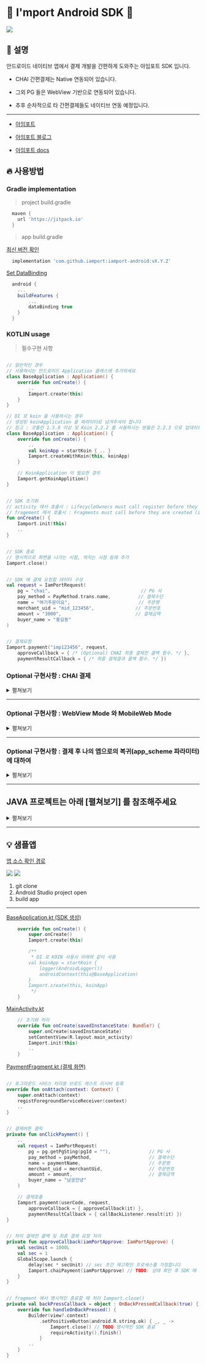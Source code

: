 # :seedling: I'mport Android SDK :seedling:

[![](https://jitpack.io/v/iamport/iamport-android.svg)](https://jitpack.io/#iamport/iamport-android)

## :open_book: 설명

안드로이드 네이티브 앱에서 결제 개발을 간편하게 도와주는 아임포트 SDK 입니다.

- CHAI 간편결제는 Native 연동되어 있습니다.

- 그외 PG 들은 WebView 기반으로 연동되어 있습니다.

- 추후 순차적으로 타 간편결제들도 네이티브 연동 예정입니다.

--- 

- [아임포트][1]

- [아임포트 블로그][2]

- [아임포트 docs][3]

[1]: https://www.iamport.kr/
[2]: http://blog.iamport.kr/
[3]: https://docs.iamport.kr/?lang=ko

## :fire: 사용방법

### Gradle implementation
> project build.gradle
```gradle
  maven {
    url 'https://jitpack.io'
  }
```

> app build.gradle
>
[최신 버전 확인][5]
```gradle
  implementation 'com.github.iamport:iamport-android:vX.Y.Z'
```
>
[Set DataBinding][6]
```gradle
  android {
    ...
    buildFeatures {
        ...
        dataBinding true
    }
  }
```

[5]: https://github.com/iamport/iamport-android/releases
[6]: https://developer.android.com/jetpack/androidx/releases/databinding

### KOTLIN usage

> 필수구현 사항
```kotlin

// 일반적인 경우
// 사용하시는 안드로이드 Application 클래스에 추가하세요
class BaseApplication : Application() {
    override fun onCreate() {
        ..
        Iamport.create(this)
    }
}

// DI 로 koin 을 사용하시는 경우 
// 생성된 koinApplication 을 파라미터로 넘겨주셔야 합니다
// 참고 : 코틀린 1.5.0 이상 및 Koin 2.2.2 를 사용하시는 분들은 2.2.3 으로 업데이트 하시기 바랍니다.
class BaseApplication : Application() {
    override fun onCreate() {
        ..
        val koinApp = startKoin { .. }
        Iamport.createWithKoin(this, koinApp)
    }

    // KoinApplication 이 필요한 경우
    Iamport.getKoinApplition()
}

```


```kotlin

// SDK 초기화
// activity 에서 호출시 : LifecycleOwners must call register before they are STARTED.
// fragement 에서 호출시 : Fragments must call before they are created (i.e. initialization, onAttach(), or onCreate())
fun onCreate() {
    Iamport.init(this)
    ..
}


// SDK 종료
// 명시적으로 화면을 나가는 시점, 꺼지는 시점 등에 추가
Iamport.close()


// SDK 에 결제 요청할 데이터 구성
val request = IamPortRequest(
    pg = "chai",                                 // PG 사
    pay_method = PayMethod.trans.name,          // 결제수단
    name = "여기주문이요",                         // 주문명
    merchant_uid = "mid_123456",               // 주문번호
    amount = "3000",                           // 결제금액
    buyer_name = "홍길동"
)


// 결제요청
Iamport.payment("imp123456", request,
    approveCallback = { /* (Optional) CHAI 최종 결제전 콜백 함수. */ },
    paymentResultCallback = { /* 최종 결제결과 콜백 함수. */ })


```


### Optional 구현사항 : CHAI 결제
<details>
<summary>펼쳐보기</summary>

> - 차이 결제에서 approveCallback 이 있을 때 (최종 결제전 재고 확인 등이 필요할 때)  
    콜백 전달 받은 후에 chaiPayment 함수 호출  
    (타임아웃 : CONST.CHAI_FINAL_PAYMENT_TIME_OUT_SEC)
```kotlin
  Iamport.chaiPayment(iamPortApprove) // 재고 등 확인 후, 차이 최종 결제 요청 실행.
```


> - 차이 결제 폴링 여부 확인
```kotlin
  // 차이 결제 상태체크 폴링 여부를 확인하실 수 있습니다.
  Iamport.isPolling()?.observe(this, EventObserver {
      i("차이 폴링? :: $it")
  })

  // 또는, 폴링 상태를 보고 싶을때 명시적으로 호출
  i("isPolling? ${Iamport.isPollingValue()}")
```



> - 차이 결제 폴링 중에는 포그라운드 서비스가 알람에 뜨게 됩니다.  
    enableService = true 라면, 폴링중 포그라운드 서비스를 보여줍니다.  
    enableFailStopButton = true 라면, 포그라운드 서비스에서 중지 버튼 생성합니다.  
    (해당 enableChaiPollingForegroundService(false, false) 를 Iamport.payment(결제 함수) 전에 호출해주시면 포그라운드 서비스를 등록하지 않습니다)

```kotlin
  Iamport.enableChaiPollingForegroundService(enableService = true, enableFailStopButton = true)
```


> - 포그라운드 서비스 알람 및 중지 버튼 클릭시 동작을   
    아래 값의 브로드 캐스트 리시버를 통해 캐치할 수 있습니다.

[샘플앱의 예시 MerchantReceiver.kt](./app/src/main/java/com/iamport/sampleapp/MerchantReceiver.kt)

```kotlin
  const val BROADCAST_FOREGROUND_SERVICE = "com.iamport.sdk.broadcast.fgservice"
  const val BROADCAST_FOREGROUND_SERVICE_STOP = "com.iamport.sdk.broadcast.fgservice.stop"
```

- (포그라운드 서비스 직접 구현시에는 enableService = false 로 설정하고,  
  Iamport.isPolling()?.observe 에서 true 전달 받을 시점에, 직접 포그라운드 서비스 만들어 띄우시면 됩니다.)

</details>

---


### Optional 구현사항 : WebView Mode 와 MobileWeb Mode
<details>
<summary>펼쳐보기</summary>

> 본 sdk 에서는 기본적으로 결제연동의 편의를 제공하고자  
Iamport.payment 를 통해 결제 요청시 새로운 Activity 가 열리고,   
내부적으로 WebView 를 생성하여 전달해주신 parameters 를 통해 결제창을 열고 있습니다.

그러나 요청에 따라 개발의 자유도를 드리기 위해 WebView Mode, MobileWeb Mode 두가지가 추가되었습니다. ( <= 1.0.0-dev05 )

### 1. WebView Mode

설명 : 결제페이지를 직접 생성하시고 iamport-sdk 에 webview 를 넘겨 결제를 진행합니다.  
ex) 결제 Activity(or Fragment) 를 통해 직접 결제페이지를 꾸미기 원하는 분.

반영방법 : 기존 [필수구현 사항][7] 과 같이 iamport-sdk 세팅을 합니다.  
Iamport.payment 호출 파라미터 중 webviewMode 에 webview 를 넣어주시면 됩니다.
그 외는 기존의 동작과 같습니다.

[샘플앱의 예시 WebViewModeFragment.kt](./app/src/main/java/com/iamport/sampleapp/ui/WebViewModeFragment.kt)

```kotlin
Iamport.payment(가맹점식별코드, webviewMode = webview, 기타 params, 콜백)
```    

---

### 2. MobileWeb Mode

설명 : 아임포트를 사용하는 Mobile 웹페이지가 load 된 webview 를 넘겨 결제 진행을 서포트 합니다.    
ex) 이미 웹사이트에서 아임포트 js sdk 를 이용하고 있고, 본인 서비스를 app 으로만 감싸서 출시 하고자 하시는 분.

반영방법 : 기존 [필수구현 사항][7] 과 같이 iamport-sdk 세팅을 합니다.  
추가로 Iamport.pluginMobileWebSupporter(webview) 를 호출하여 파라미터로 webview 를 전달합니다.  
실제 결제 진행은 고객님의 웹사이트 내에서 진행됩니다.

[샘플앱의 예시 mobileweb.html](./sdk/src/main/assets/mobileweb.html) (예시이며 실제로는 고객님의 Front-End 가 됩니다.)  
[샘플앱의 예시 MobileWebViewModeFragment.kt](./app/src/main/java/com/iamport/sampleapp/ui/MobileWebViewModeFragment.kt)

```kotlin
Iamport.pluginMobileWebSupporter(webview)
```

- Custom WebViewClient 의 사용

[샘플앱의 예시 MyWebViewClient class](./app/src/main/java/com/iamport/sampleapp/MyWebViewClient.kt)

```kotlin
/**
 webview url 을 통해 처리하는 로직이 있을 경우에 
 [IamPortMobileModeWebViewClient] 상속하여 사용 하시거나,
 [Iamport.mobileWebModeShouldOverrideUrlLoading] 의 observe 을 통해 변경되는 url 을 체크 가능합니다.
 */
// CASE 1 : IamPortMobileModeWebViewClient 상속
open class MyWebViewClient : IamPortMobileModeWebViewClient() {
    override fun shouldOverrideUrlLoading(view: WebView?, request: WebResourceRequest?): Boolean {
        Log.i("MyWebViewClient", "updated webview url ${view?.url}")
        return super.shouldOverrideUrlLoading(view, request)
    }
}

class MobileWebViewModeFragment : Fragment() {
    override fun setupWebView() {
        // IamPortMobileModeWebViewClient 사용
        binding?.webview?.webViewClient = MyWebViewClient()

        // CASE 2 : Iamport.mobileWebModeShouldOverrideUrlLoading 사용
        // oreo 미만에서 url 변경만 보고 싶은경우 (oreo 이상부터 getWebViewClient 가 지원되므로)
        Iamport.mobileWebModeShouldOverrideUrlLoading()?.observe(this, EventObserver { uri ->
            Log.i("SAMPLE", "changed url :: $uri")
        })
    }
}

```  
  

- Custom WebChromeClient 의 사용

[샘플앱의 예시 MyWebViewChromeClient class](./app/src/main/java/com/iamport/sampleapp/MyWebViewClient.kt)



```kotlin
/**
 [IamportWebChromeClient] 상속하여 사용
 */
// CASE 1 : IamportWebChromeClient 상속
open class MyWebViewChromeClient : IamportWebChromeClient() {
    override fun onJsConfirm(view: WebView, url: String, message: String, result: JsResult): Boolean {
        Log.i("MyWebViewChromeClient", "called this function")
        return super.onJsConfirm(view, url, message, result)
    }
}

class MobileWebViewModeFragment : Fragment() {
    override fun setupWebView() {
        // IamportWebChromeClient 사용
        it.webChromeClient = MyWebViewChromeClient()
        // ..
    }
}

```

</details>

  
---  


### Optional 구현사항 : 결제 후 나의 앱으로의 복귀(app_scheme 파라미터) 에 대하여
<details>
<summary>펼쳐보기</summary>  

안드로이드 시스템상 새로 앱을 띄우고 종료가 되면 자동으로 호출했던 앱으로 돌아오게 되어 있기에   
***기본적으로 app_scheme 파라미터는 사용하실 필요가 없습니다.*** (iOS 의 경우 해당 기능이 없기에 필수입니다.)

> 그럼에도 사용을 원하신다면, 결제 요청시 구성하는 IamPortRequest class 에 app_scheme 파라미터를 추가하여야 합니다.  
이 데이터는 서드파티 결제 앱(페이북, 뱅크페이, toss 등)에서 결제인증이 완료된 후, 호출한 나의 앱을 실행시키는 역할을 합니다.

> 본 SDK 의 WebView Mode / MobileWeb Mode 에서만 사용이 가능하며,  
activity 의 launchMode 를 singleInstance 로 구성하시고,  
아래 코드와 같이 manifest 에서 intent-filter scheme 을 설정하시기 바랍니다.   
(PG 이니시스의 경우 scheme 에 . 를 포함하면 결제 실패 처리되므로 주의하시기 바랍니다.)


```xml
  <activity
      android:launchMode="singleInstance"
      ..
```  
```xml
  <intent-filter>
    <action android:name="android.intent.action.VIEW" />
    <category android:name="android.intent.category.DEFAULT" />
    <category android:name="android.intent.category.BROWSABLE" />
    <data android:scheme="mycustomappscheme" />
  </intent-filter>
```

```kotlin
val request = IamPortRequest(
  app_scheme = "mycustomappscheme"
  ..
```

> 일반 결제 모드의 경우 새로운 activity 를 띄워 결제를 처리하므로 app_scheme 사용이 불가합니다.

</details>

---

## JAVA 프로젝트는 아래 [펼쳐보기] 를 참조해주세요
<details>
<summary>펼쳐보기</summary>

### JAVA usage

> 자바 프로젝트에선 app build.gradle 에서 kotin-stblib 추가가 필요합니다
[$코틀린-버전][4]

```gradle 
  implementation "org.jetbrains.kotlin:kotlin-stdlib:$코틀린-버전"
```

> 필수구현 사항. SDK 제공 api 별 설명은 위의 [KOTLIN usage][7] 를 참고하세요.

[7]:https://github.com/iamport/iamport-android#kotlin-usage

```java
  // 일반적인 경우
  // 사용하시는 안드로이드 어플리케이션 클래스에 추가하세요
  public class BaseApplication extends Application {
      @Override
      public void onCreate() {
          ..
          Iamport.INSTANCE.create(this, null);
      }
  }

   // DI 로 koin 을 사용하시는 경우 
   // 생성된 koinApplication 을 파라미터로 넘겨주셔야 합니다
   // 참고 : 코틀린 1.5.0 이상 및 Koin 2.2.2 를 사용하시는 분들은 2.2.3 으로 업데이트 하시기 바랍니다.
    public class BaseApplication extends Application {
        @Override
        public void onCreate() {
            ..
            KoinApplication koinApp = ..
            Iamport.INSTANCE.createWithKoin(this, koinApp);
        }
    }

```


```java

  @Override
  public void onCreate() {
    Iamport.INSTANCE.init(this);
    ..
  }
  

  // SDK 종료
  // 명시적으로 화면을 나가는 시점, 꺼지는 시점 등에 추가
  Iamport.INSTANCE.close();


  IamPortRequest request
          = IamPortRequest.builder()
          .pg("chai")
          .pay_method(PayMethod.trans.name)
          .name("여기주문이요")
          .merchant_uid("mid_123456")
          .amount("3000")
          .buyer_name("홍길동").build();


  Iamport.INSTANCE.payment("imp123456", request, 
    iamPortApprove -> {
      // (Optional) CHAI 최종 결제전 콜백 함수.
      return Unit.INSTANCE;
  }, iamPortResponse -> {
      // 최종 결제결과 콜백 함수.
      return Unit.INSTANCE;
  });
```


### Optional 구현사항 for CHAI 결제
> - 차이 결제에서 approveCallback 이 있을 때 (최종 결제전 재고 확인 등이 필요할 때)
```java
  Iamport.INSTANCE.chaiPayment(iamPortApprove) // 재고 등 확인 후, 차이 최종 결제 요청 실행.
```

[4]: https://mvnrepository.com/artifact/org.jetbrains.kotlin/kotlin-stdlib


> - 차이 결제 폴링 여부 확인
```java
  Iamport.INSTANCE.isPolling().observe(this, EventObserver -> {
      i("차이 폴링? :: " + it)
  });

  i("isPolling? " + Iamport.INSTANCE.isPollingValue())
```


> - 차이 결제 폴링 중에는 포그라운드 서비스가 알람에 뜨게 됩니다.
```java
  Iamport.INSTANCE.enableChaiPollingForegroundService(true, true)
```


> - 포그라운드 서비스 알람 및 중지 버튼 클릭시 동작을 아래 값의 브로드 캐스트 리시버를 통해 캐치할 수 있습니다.
```kotlin
  const val BROADCAST_FOREGROUND_SERVICE = "com.iamport.sdk.broadcast.fgservice"
  const val BROADCAST_FOREGROUND_SERVICE_STOP = "com.iamport.sdk.broadcast.fgservice.stop"
```



</details>

---

## :bulb: 샘플앱

[앱 소스 확인 경로](./app/src/main/java/com/iamport/sampleapp)

<p float="left">
<img src="./img/chai_sample.webp">
<img src="./img/kcp_sample.webp">
</p>

1. git clone
2. Android Studio project open
3. build app

---

[BaseApplication.kt (SDK 생성)](./app/src/main/java/com/iamport/sampleapp/BaseApplication.kt)

```kotlin
    override fun onCreate() {
        super.onCreate()
        Iamport.create(this)

        /**
         * DI 로 KOIN 사용시 아래와 같이 사용
        val koinApp = startKoin {
            logger(AndroidLogger())
            androidContext(this@BaseApplication)
        }
        Iamport.create(this, koinApp)
         */
    }
```

[MainActivity.kt](./app/src/main/java/com/iamport/sampleapp/ui/MainActivity.kt)

```kotlin
    // 초기화 처리
    override fun onCreate(savedInstanceState: Bundle?) {
        super.onCreate(savedInstanceState)
        setContentView(R.layout.main_activity)
        Iamport.init(this)
        ..
    }
```

[PaymentFragment.kt (결제 화면)](./app/src/main/java/com/iamport/sampleapp/ui/PaymentFragment.kt)

```kotlin

// 포그라운드 서비스 처리용 브로드 캐스트 리시버 등록
override fun onAttach(context: Context) {
    super.onAttach(context)
    registForegroundServiceReceiver(context)
    ..
}


// 결제버튼 클릭
private fun onClickPayment() {
    ..
    val request = IamPortRequest(
        pg = pg.getPgSting(pgId = ""),              // PG 사
        pay_method = payMethod,                     // 결제수단
        name = paymentName,                         // 주문명
        merchant_uid = merchantUid,                 // 주문번호
        amount = amount,                            // 결제금액
        buyer_name = "남궁안녕"
    )

    // 결제호출
    Iamport.payment(userCode, request,
        approveCallback = { approveCallback(it) },
        paymentResultCallback = { callBackListener.result(it) })
}


// 차이 결제전 콜백 및 최종 결제 요청 처리
private fun approveCallback(iamPortApprove: IamPortApprove) {
    val secUnit = 1000L
    val sec = 1
    GlobalScope.launch {
        delay(sec * secUnit) // sec 초간 재고확인 프로세스를 가정합니다
        Iamport.chaiPayment(iamPortApprove) // TODO: 상태 확인 후 SDK 에 최종결제 요청
    }
}


// fragment 에서 명시적인 종료할 때 처리 Iamport.close()
private val backPressCallback = object : OnBackPressedCallback(true) {
    override fun handleOnBackPressed() {
        Builder(view?.context)
            .setPositiveButton(android.R.string.ok) { _, _ ->
                Iamport.close() // TODO 명시적인 SDK 종료
                requireActivity().finish()
            }
        ..
    }
}
```
